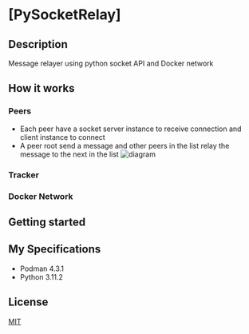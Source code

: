 # [PySocketRelay]

## Description
Message relayer using python socket API and Docker network
## How it works
### Peers
* Each peer have a socket server instance to receive connection and client instance to connect
* A peer root send a message and other peers in the list relay the message to the next in the list
![diagram](https://github.com/Nasc1mento/PySocketRelay/assets/88512599/e2be40b1-6bd8-48f6-8b4f-49d46a4b03e4)

### Tracker
### Docker Network


## Getting started

## My Specifications
* Podman 4.3.1
* Python 3.11.2

## License
[MIT](https://github.com/Nasc1mento/PySocketRelay/blob/main/LICENSE)
